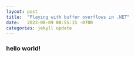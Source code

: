 ```yaml
---
layout: post
title:  "Playing with buffer overflows in .NET"
date:   2023-08-09 08:55:15 -0700
categories: jekyll update
---
```

### hello world!
